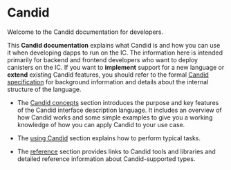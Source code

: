 # Candid

Welcome to the Candid documentation for developers.

This **Candid documentation** explains what Candid is and how you can use it when developing dapps to run on the IC. The information here is intended primarily for backend and frontend developers who want to deploy canisters on the IC. If you want to **implement** support for a new language or **extend** existing Candid features, you should refer to the formal [Candid specification](https://github.com/dfinity/candid/blob/master/spec/Candid.md) for background information and details about the internal structure of the language.

-   The [Candid concepts](candid-concepts.md) section introduces the purpose and key features of the Candid interface description language. It includes an overview of how Candid works and some simple examples to give you a working knowledge of how you can apply Candid to your use case.

-   The [using Candid](candid-howto.md) section explains how to perform typical tasks.

-   The [reference](/references/candid-ref.md) section provides links to Candid tools and libraries and detailed reference information about Candid-supported types.

